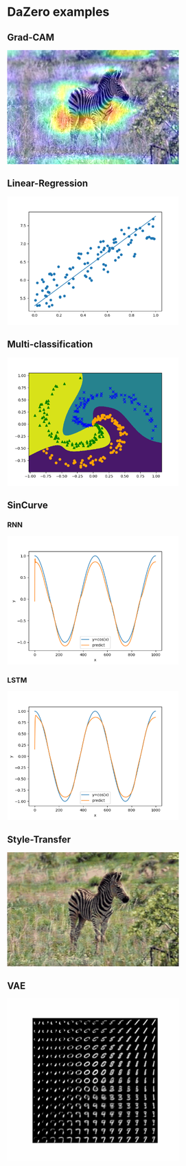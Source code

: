 # DaZero examples

## Grad-CAM

<img src="./assets/grad_cam.png" style="width:400px" />

## Linear-Regression

<img src="./assets/linear-regression.png" style="width:400px" />

## Multi-classification

<img src="./assets/spiral.png" style="width:400px" />

## SinCurve

### RNN

<img src="./assets/rnn.png" style="width:400px" />

### LSTM

<img src="./assets/lstm.png" style="width:400px" />

## Style-Transfer

<img src="./assets/style_transfer.gif" style="width:400px" />

## VAE

<img src="./assets/vae.gif" style="width:400px" />
